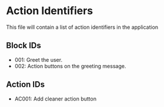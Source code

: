 # Action Identifiers

This file will contain a list of action identifiers in the application

## Block IDs

- 001: Greet the user.
- 002: Action buttons on the greeting message.

## Action IDs

- AC001: Add cleaner action button
